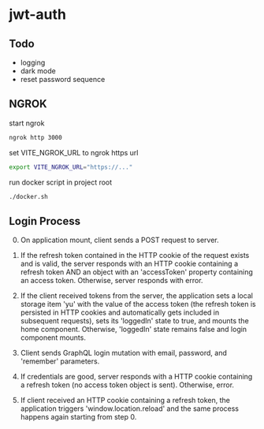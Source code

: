# jwt-auth

## Todo

- logging
- dark mode
- reset password sequence

## NGROK

start ngrok
```bash
ngrok http 3000
```

set VITE_NGROK_URL to ngrok https url
```bash
export VITE_NGROK_URL="https://..."
```

run docker script in project root
```bash
./docker.sh
```

## Login Process

0. On application mount, client sends a POST request to server.

1. If the refresh token contained in the HTTP cookie of the request exists and
is valid, the server responds with an HTTP cookie containing a refresh token AND
an object with an 'accessToken' property containing an access token.  Otherwise,
server responds with error.

2. If the client received tokens from the server, the application sets a local
storage item 'yu' with the value of the access token (the refresh token is
persisted in HTTP cookies and automatically gets included in subsequent
requests), sets its 'loggedIn' state to true, and mounts the home component.
Otherwise, 'loggedIn' state remains false and login component mounts.

3. Client sends GraphQL login mutation with email, password, and 'remember'
parameters.

4. If credentials are good, server responds with a HTTP cookie containing a
refresh token (no access token object is sent). Otherwise, error.

5. If client received an HTTP cookie containing a refresh token, the application
triggers 'window.location.reload' and the same process happens again starting
from step 0.
